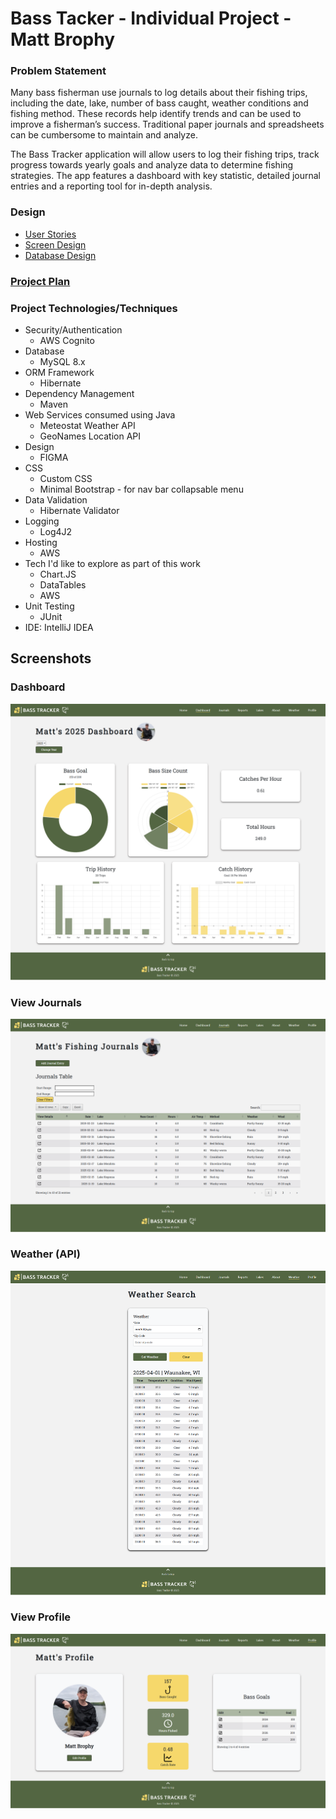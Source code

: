 # Bass Tacker - Individual Project - Matt Brophy

### Problem Statement

Many bass fisherman use journals to log details about their fishing trips, including the date, lake, number of bass caught, weather conditions and fishing method. These records help identify trends and can be used to improve a fisherman’s success. Traditional paper journals and spreadsheets can be cumbersome to maintain and analyze.

The Bass Tracker application will allow users to log their fishing trips, track progress towards yearly goals and analyze data to determine fishing strategies. The app features a dashboard with key statistic, detailed journal entries and a reporting tool for in-depth analysis.


### Design

* [User Stories](designDocuments/userStories.md)
* [Screen Design](designDocuments/siteDesign)
* [Database Design](designDocuments/databaseDesign)

### [Project Plan](ProjectPlan.md)

### Project Technologies/Techniques

* Security/Authentication
  * AWS Cognito
* Database
  * MySQL 8.x
* ORM Framework
  * Hibernate
* Dependency Management
  * Maven
* Web Services consumed using Java
  * Meteostat Weather API
  * GeoNames Location API
* Design
  * FIGMA
* CSS 
  * Custom CSS
  * Minimal Bootstrap - for nav bar collapsable menu
* Data Validation
  * Hibernate Validator
* Logging
  * Log4J2
* Hosting
  * AWS
* Tech I'd like to explore as part of this work
  * Chart.JS
  * DataTables
  * AWS
* Unit Testing
  * JUnit 
* IDE: IntelliJ IDEA

## Screenshots

### Dashboard
<img src="https://github.com/mattbroph/bassTracker/blob/main/screenshots/app/dashboard.png">

### View Journals
<img src="https://github.com/mattbroph/bassTracker/blob/main/screenshots/app/viewJournals.png">

### Weather (API)
<img src="https://github.com/mattbroph/bassTracker/blob/main/screenshots/app/weather.png">

### View Profile
<img src="https://github.com/mattbroph/bassTracker/blob/main/screenshots/app/profile.png">